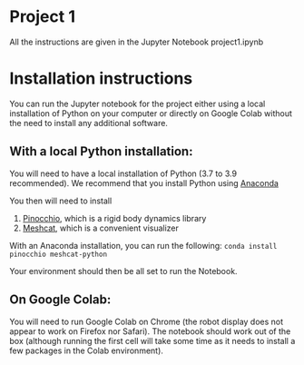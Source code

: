 # Project 1
All the instructions are given in the Jupyter Notebook project1.ipynb

# Installation instructions

You can run the Jupyter notebook for the project either using a local installation of Python on your computer or directly on Google Colab without the need to install any additional software.

## With a local Python installation:

You will need to have a local installation of Python (3.7 to 3.9 recommended). We recommend that you install Python using [Anaconda](https://www.anaconda.com/products/individual)

You then will need to install 
1. [Pinocchio](https://github.com/stack-of-tasks/pinocchio), which is a rigid body dynamics library
2. [Meshcat](https://github.com/rdeits/meshcat-python), which is a convenient visualizer

With an Anaconda installation, you can run the following:
``conda install pinocchio meshcat-python``

Your environment should then be all set to run the Notebook.


## On Google Colab:

You will need to run Google Colab on Chrome (the robot display does not appear to work on Firefox nor Safari). The notebook should work out of the box (although running the first cell will take some time as it needs to install a few packages in the Colab environment).



